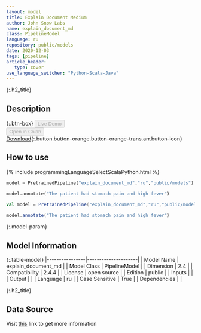 ```yaml
---
layout: model
title: Explain Document Medium
author: John Snow Labs
name: explain_document_md
class: PipelineModel
language: ru
repository: public/models
date: 2020-12-03
tags: [pipeline]
article_header:
   type: cover
use_language_switcher: "Python-Scala-Java"
---
```


{:.h2_title}
## Description 




{:.btn-box}
<button class="button button-orange" disabled>Live Demo</button><br/><button class="button button-orange" disabled>Open in Colab</button><br/>[Download](https://s3.amazonaws.com/auxdata.johnsnowlabs.com/public/models/explain_document_md_ru_2.4.4_2.4_1584016917220.zip){:.button.button-orange.button-orange-trans.arr.button-icon}<br/>

## How to use 
<div class="tabs-box" markdown="1">

{% include programmingLanguageSelectScalaPython.html %}

```python
model = PretrainedPipeline("explain_document_md","ru","public/models")

model.annotate("The patient had stomach pain and high fever")
```

```scala
val model = PretrainedPipeline("explain_document_md","ru","public/models")

model.annotate("The patient had stomach pain and high fever")
```
</div>



{:.model-param}
## Model Information
{:.table-model}
|----------------|---------------------|
| Model Name     | explain_document_md |
| Model Class    | PipelineModel       |
| Dimension      | 2.4                 |
| Compatibility  | 2.4.4               |
| License        | open source         |
| Edition        | public              |
| Inputs         |                     |
| Output         |                     |
| Language       | ru                  |
| Case Sensitive | True                |
| Dependencies   |                     |




{:.h2_title}
## Data Source
  
Visit [this]() link to get more information

